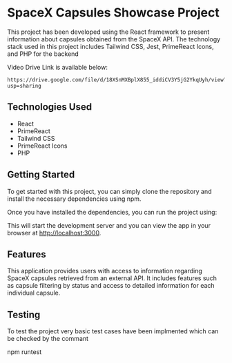 # SpaceX Capsules Showcase Project
This project has been developed using the React framework to present information about capsules obtained from the SpaceX API. The technology stack used in this project includes Tailwind CSS, Jest, PrimeReact Icons, and PHP for the backend

Video Drive Link is available below:

```
https://drive.google.com/file/d/18XSnMXBplX855_iddiCV3Y5jG2YkqUyh/view?usp=sharing
```
## Technologies Used

* React
* PrimeReact
* Tailwind CSS
* PrimeReact Icons
* PHP

## Getting Started

To get started with this project, you can simply clone the repository and install the necessary dependencies using npm.


Once you have installed the dependencies, you can run the project using:


This will start the development server and you can view the app in your browser at [http://localhost:3000](http://localhost:3000).

## Features

This application provides users with access to information regarding SpaceX capsules retrieved from an external API. It includes features such as capsule filtering by status and access to detailed information for each individual capsule.

## Testing

To test the project very basic test cases have been implmented which can be checked by the commant

npm runtest



